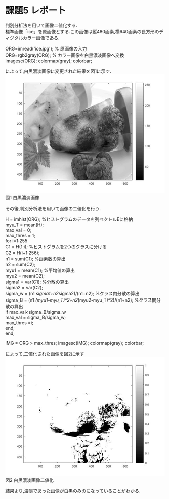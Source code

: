 # 課題5 レポート 

判別分析法を用いて画像二値化する.  
標準画像「ice」を原画像とする.この画像は縦480画素,横640画素の長方形のディジタルカラー画像である.  

ORG=imread('ice.jpg'); % 原画像の入力  
ORG=rgb2gray(ORG); % カラー画像を白黒濃淡画像へ変換  
imagesc(ORG); colormap(gray); colorbar;  

によって,白黒濃淡画像に変更された結果を図1に示す.  
![白黒濃淡画像](https://github.com/MakotoSaito/lecture_image_processing/blob/master/Kekka/kadai05/kadia05_noutan.jpg?raw=true)  
図1 白黒濃淡画像  

その後,判別分析法を用いて画像の二値化を行う.  

H = imhist(ORG); %ヒストグラムのデータを列ベクトルEに格納  
myu_T = mean(H);  
max_val = 0;  
max_thres = 1;  
for i=1:255  
C1 = H(1:i); %ヒストグラムを2つのクラスに分ける  
C2 = H(i+1:256);  
n1 = sum(C1); %画素数の算出  
n2 = sum(C2);  
myu1 = mean(C1); %平均値の算出  
myu2 = mean(C2);  
sigma1 = var(C1); %分散の算出  
sigma2 = var(C2);  
sigma_w = (n1 *sigma1+n2*sigma2)/(n1+n2); %クラス内分散の算出  
sigma_B = (n1 *(myu1-myu_T)^2+n2*(myu2-myu_T)^2)/(n1+n2); %クラス間分散の算出  
if max_val<sigma_B/sigma_w  
max_val = sigma_B/sigma_w;  
max_thres =i;  
end;  
end;  

IMG = ORG > max_thres;
imagesc(IMG); colormap(gray); colorbar;

によって,二値化された画像を図2に示す  
![白黒濃淡画像二値化](https://github.com/MakotoSaito/lecture_image_processing/blob/master/Kekka/kadai05/kadai05_2chi.jpg?raw=true)  
図2 白黒濃淡画像二値化  

結果より,濃淡であった画像が白黒のみのになっていることがわかる.  
